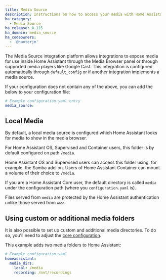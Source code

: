```yaml
---
title: Media Source
description: Instructions on how to access your media with Home Assistant.
ha_category:
  - Media Source
ha_release: 0.115
ha_domain: media_source
ha_codeowners:
  - '@hunterjm'
---
```


The Media Source integration platform allows integrations to expose media for
use inside Home Assistant through the Media Browser panel or through supported
media players like Google Cast. This integration is configured automatically
through `default_config` or if another integration implements a media source.

If your configuration does not contain any of the above, you can add the below
to your configuration file:

```yaml
# Example configuration.yaml entry
media_source:
```

## Local Media

By default, a local media source is configured which Home Assistant looks for
media to show in the media browser.

For Home Assistant OS, Supervised and Container users, this folder is by default
configured on path `/media`.

Home Assistant OS and Supervised users can access this folder using,
for example, the Samba add-on. Users of Home Assistant Container can
mount a volume of their choice to `/media`.

If you are a Home Assistant Core user, the default directory is called
`media` under the configuration path (where you `configuration.yaml` is).

Files served from `media` are protected by the Home Assistant authentication
unlike those served from `www`.

## Using custom or additional media folders

It is also possible to set up custom and additional media directories. To do
so, you'll need to adjust the [core configuration][basic-configuration].

This example adds two media folders to Home Assistant:

```yaml
# Example configuration.yaml
homeassistant:
  media_dirs:
    local: /media
    recording: /mnt/recordings
```

[basic-configuration]: /docs/configuration/basic/#media_dirs
